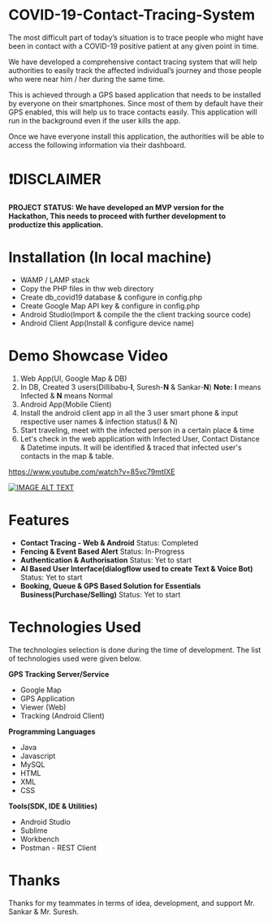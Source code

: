 # COVID-19-Contact-Tracing-System
The most difficult part of today’s  situation is to trace people who  might have been in contact with a COVID-19 positive patient at any  given point in time.

We have developed a  comprehensive contact tracing  system that will help authorities to easily track the affected  individual’s journey and those  people who were near him / her  during the same time.

This is achieved through a GPS based  application that needs to be installed by  everyone on their smartphones. Since most  of them by default have their GPS enabled,  this will help us to trace contacts easily. This  application will run in the background even  if the user kills the app.

Once we have everyone install this  application, the authorities will be able to  access the following information via their  dashboard.

# ❗️**DISCLAIMER**
**PROJECT STATUS: We have developed an MVP version for the Hackathon, This needs to proceed with further development to productize this application.**

# Installation (In local machine)
- WAMP / LAMP stack
- Copy the PHP files in thw web directory
- Create db_covid19 database & configure in config.php
- Create Google Map API key & configure in config.php
- Android Studio(Import & compile the the client tracking source code)
- Android Client App(Install & configure device name)

# Demo Showcase Video
1) Web App(UI, Google Map & DB)
2) In DB, Created 3 users(Dillibabu-**I**, Suresh-**N** & Sankar-**N**)  **Note:** **I** means Infected & **N** means Normal
3) Android App(Mobile Client)
4) Install the android client app in all the 3 user smart phone & input respective user names & infection status(I & N)
5) Start traveling, meet with the infected person in a certain place & time
6) Let's check in the web application with Infected User, Contact Distance & Datetime inputs. It will be identified & traced that infected user's contacts in the map & table.


https://www.youtube.com/watch?v=85vc79mtIXE

[![IMAGE ALT TEXT](http://i3.ytimg.com/vi/85vc79mtIXE/hqdefault.jpg)](http://www.youtube.com/watch?v=85vc79mtIXE "COVID-19 Contact Tracing System")

# Features
* **Contact Tracing - Web & Android** Status: Completed
* **Fencing & Event Based Alert** Status: In-Progress
* **Authentication & Authorisation** Status: Yet to start
* **AI Based User Interface(dialogflow used to create Text & Voice Bot)** Status: Yet to start
* **Booking, Queue & GPS Based Solution for Essentials Business(Purchase/Selling)** Status: Yet to start

# Technologies Used

The technologies selection is done during the time of development. The list of technologies used were given below.

**GPS Tracking Server/Service**
- Google Map
- GPS Application
- Viewer (Web)
- Tracking (Android Client)

**Programming Languages**
- Java
- Javascript
- MySQL
- HTML
- XML
- CSS

**Tools(SDK, IDE & Utilities)**
- Android Studio
- Sublime
- Workbench
- Postman - REST Client

# Thanks
Thanks for my teammates in terms of idea, development, and support Mr. Sankar & Mr. Suresh.
